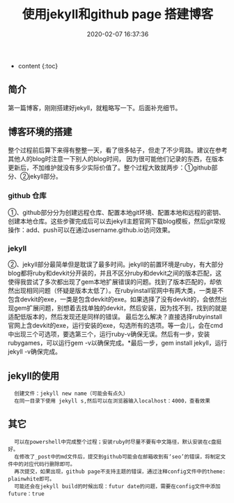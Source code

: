 ﻿---
layout: post
title:  "使用jekyll和github page 搭建博客"
date:   2020-02-07 16:37:36
categories:  博客
---

* content
{:toc}


## 简介

第一篇博客，刚刚搭建好jekyll，就粗略写一下。后面补充细节。


## 博客环境的搭建

整个过程前后算下来得有整整一天，看了很多帖子，但走了不少弯路。建议在参考其他人的blog时注意一下别人的blog时间，
因为很可能他们记录的东西，在版本更新后，不加维护就没有多少实际价值了。整个过程大致就两步：①github部分、②jekyll部分。

### github 仓库

①、github部分分为创建远程仓库、配置本地git环境、配置本地和远程的密钥、创建本地仓库。这些步骤完成后可以去jekyll主题官网下载blog模板，然后git常规操作：add、push可以在通过username.github.io访问效果。

### jekyll

②、jekyll部分最简单但是耽误了最多时间。jekyll的前置环境是ruby，有大部分blog都将ruby和devkit分开装的，并且不区分ruby和devkit之间的版本匹配，这使得我尝试了多次都出现了gem本地扩展错误的问题。找到了版本匹配的，却依然出现相同问题（怀疑是版本太低了）。在rubyinstall官网中有两大类，一类是不包含devkit的exe，一类是包含devkit的exe。如果选择了没有devkit的，会依然出现gem扩展问题，别想着去找单独的devkit，然后安装，因为找不到，找到的就是适配低版本的，然后发现还是同样的错误。
    最后怎么解决？直接选择rubyinstall官网上含devkit的exe，运行安装的exe，勾选所有的选项。等一会儿，会在cmd中出现三个可选项，要选第三个，运行ruby-v确保无误。然后有一步，安装rubygames，可以运行gem -v以确保完成。*最后一步，gem install jekyll，运行jekyll -v确保完成。

## jekyll的使用

      创建文件：jekyll new name（可能会有点久）
      在同一目录下使用 jekyll s,然后可以在浏览器输入localhost：4000，查看效果

## 其它

      可以在powershell中完成整个过程；安装ruby时尽量不要有中文路径，默认安装在c盘挺好。
      在修改了_post中的md文件后，提交到github可能会在邮箱收到有‘seo’的错误，将制定文件中的对应代码行删除即可。
      再次提交，如果出现，github page不支持主题的错误，通过注释config文件中的theme: plainwhite即可。
      可能还会在jekyll build的时候出现：futur date的问题，需要在config文件中添加future：true
      